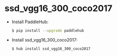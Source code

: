 # ssd_vgg16_300_coco2017
* Install PaddleHub: 

    ```bash
    $ pip install --upgrade paddlehub
    ```

* Install ssd_vgg16_300_coco2017: 

    ```bash
    $ hub install ssd_vgg16_300_coco2017
    ```
